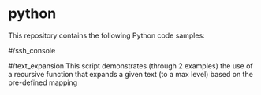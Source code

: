 # python
This repository contains the following Python code samples:


#/ssh_console


#/text_expansion
This script demonstrates (through 2 examples) the use of a recursive function that expands a given text (to a max level) based on the pre-defined mapping 


